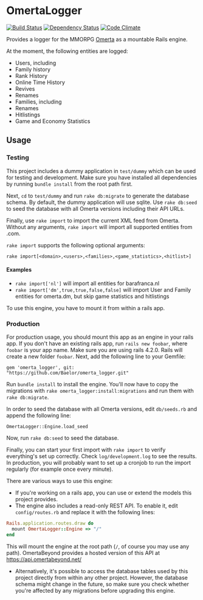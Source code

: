 # OmertaLogger
[![Build Status](https://travis-ci.org/Baelor/omerta_logger.svg?branch=master)](https://travis-ci.org/Baelor/omerta_logger)
[![Dependency Status](https://gemnasium.com/Baelor/omerta_logger.svg)](https://gemnasium.com/Baelor/omerta_logger)
[![Code Climate](https://codeclimate.com/github/Baelor/omerta_logger/badges/gpa.svg)](https://codeclimate.com/github/Baelor/omerta_logger)

Provides a logger for the MMORPG [Omerta](http://barafranca.com) as a mountable Rails engine.


At the moment, the following entities are logged:
 * Users, including
  * Family history
  * Rank History
  * Online Time History
  * Revives
  * Renames
 * Families, including
  * Renames
 * Hitlistings
 * Game and Economy Statistics



## Usage

### Testing
This project includes a dummy application in `test/dummy` which can be used for testing and development.
Make sure you have installed all dependencies by running `bundle install` from the root path first.

Next, `cd` to `test/dummy` and run `rake db:migrate` to generate the database schema. By default, the dummy application
will use sqlite. Use `rake db:seed` to seed the database with all Omerta versions including their API URLs.

Finally, use `rake import` to import the current XML feed from Omerta. Without any arguments, `rake import` will import
all supported entities from .com.

`rake import` supports the following optional arguments:

`rake import[<domain>,<users>,<families>,<game_statistics>,<hitlist>]`

#### Examples
 * `rake import['nl']` will import all entities for barafranca.nl
 * `rake import['dm',true,true,false,false]` will import User and Family entities for omerta.dm, but skip game statistics and hitlistings

To use this engine, you have to mount it from within a rails app.

### Production
For production usage, you should mount this app as an engine in your rails app. If you don't have an existing rails app, run `rails new foobar`, where `foobar` is your app name. Make sure you are using rails 4.2.0. Rails will create a new folder `foobar`. Next, add the following line to your Gemfile:

`gem 'omerta_logger', git: "https://github.com/Baelor/omerta_logger.git"`

Run `bundle install` to install the engine. You'll now have to copy the migrations with `rake omerta_logger:install:migrations` and run them with `rake db:migrate`.

In order to seed the database with all Omerta versions, edit `db/seeds.rb` and append the following line:

`OmertaLogger::Engine.load_seed`

Now, run `rake db:seed` to seed the database.

Finally, you can start your first import with `rake import` to verify everything's set up correctly. Check `log/development.log` to see the results. In production, you will probably want to set up a cronjob to run the import regularly (for example once every minute).

There are various ways to use this engine:
 * If you're working on a rails app, you can use or extend the models this project provides. 
 * The engine also includes a read-only REST API. To enable it, edit `config/routes.rb` and replace it with the following lines:
  ```ruby
  Rails.application.routes.draw do
    mount OmertaLogger::Engine => "/"
  end
  ```
  This will mount the engine at the root path (`/`, of course you may use any path).
  OmertaBeyond provides a hosted version of this API at https://api.omertabeyond.net/
 * Alternatively, it's possible to access the database tables used by this project directly from within any other project. However, the database schema might change in the future, so make sure you check whether you're affected by any migrations before upgrading this engine.




